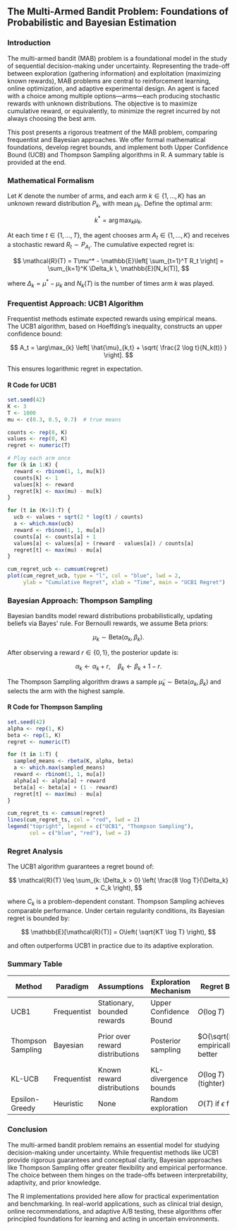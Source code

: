 

## The Multi-Armed Bandit Problem: Foundations of Probabilistic and Bayesian Estimation

### Introduction

The multi-armed bandit (MAB) problem is a foundational model in the study of sequential decision-making under uncertainty. Representing the trade-off between exploration (gathering information) and exploitation (maximizing known rewards), MAB problems are central to reinforcement learning, online optimization, and adaptive experimental design. An agent is faced with a choice among multiple options—arms—each producing stochastic rewards with unknown distributions. The objective is to maximize cumulative reward, or equivalently, to minimize the regret incurred by not always choosing the best arm.

This post presents a rigorous treatment of the MAB problem, comparing frequentist and Bayesian approaches. We offer formal mathematical foundations, develop regret bounds, and implement both Upper Confidence Bound (UCB) and Thompson Sampling algorithms in R. A summary table is provided at the end.



### Mathematical Formalism

Let $K$ denote the number of arms, and each arm $k \in \{1, \dots, K\}$ has an unknown reward distribution $P_k$, with mean $\mu_k$. Define the optimal arm:

$$
k^* = \arg\max_{k} \mu_k.
$$

At each time $t \in \{1, \dots, T\}$, the agent chooses arm $A_t \in \{1, \dots, K\}$ and receives a stochastic reward $R_t \sim P_{A_t}$. The cumulative expected regret is:

$$
\mathcal{R}(T) = T\mu^* - \mathbb{E}\left[ \sum_{t=1}^T R_t \right] = \sum_{k=1}^K \Delta_k \, \mathbb{E}[N_k(T)],
$$

where $\Delta_k = \mu^* - \mu_k$ and $N_k(T)$ is the number of times arm $k$ was played.


### Frequentist Approach: UCB1 Algorithm

Frequentist methods estimate expected rewards using empirical means. The UCB1 algorithm, based on Hoeffding’s inequality, constructs an upper confidence bound:

$$
A_t = \arg\max_{k} \left[ \hat{\mu}_{k,t} + \sqrt{ \frac{2 \log t}{N_k(t)} } \right].
$$

This ensures logarithmic regret in expectation.

#### R Code for UCB1

```r
set.seed(42)
K <- 3
T <- 1000
mu <- c(0.3, 0.5, 0.7)  # true means

counts <- rep(0, K)
values <- rep(0, K)
regret <- numeric(T)

# Play each arm once
for (k in 1:K) {
  reward <- rbinom(1, 1, mu[k])
  counts[k] <- 1
  values[k] <- reward
  regret[k] <- max(mu) - mu[k]
}

for (t in (K+1):T) {
  ucb <- values + sqrt(2 * log(t) / counts)
  a <- which.max(ucb)
  reward <- rbinom(1, 1, mu[a])
  counts[a] <- counts[a] + 1
  values[a] <- values[a] + (reward - values[a]) / counts[a]
  regret[t] <- max(mu) - mu[a]
}

cum_regret_ucb <- cumsum(regret)
plot(cum_regret_ucb, type = "l", col = "blue", lwd = 2, 
     ylab = "Cumulative Regret", xlab = "Time", main = "UCB1 Regret")
```

### Bayesian Approach: Thompson Sampling

Bayesian bandits model reward distributions probabilistically, updating beliefs via Bayes' rule. For Bernoulli rewards, we assume Beta priors:

$$
\mu_k \sim \text{Beta}(\alpha_k, \beta_k).
$$

After observing a reward $r \in \{0, 1\}$, the posterior update is:

$$
\alpha_k \leftarrow \alpha_k + r, \quad \beta_k \leftarrow \beta_k + 1 - r.
$$

The Thompson Sampling algorithm draws a sample $\tilde{\mu}_k \sim \text{Beta}(\alpha_k, \beta_k)$ and selects the arm with the highest sample.

#### R Code for Thompson Sampling

```r
set.seed(42)
alpha <- rep(1, K)
beta <- rep(1, K)
regret <- numeric(T)

for (t in 1:T) {
  sampled_means <- rbeta(K, alpha, beta)
  a <- which.max(sampled_means)
  reward <- rbinom(1, 1, mu[a])
  alpha[a] <- alpha[a] + reward
  beta[a] <- beta[a] + (1 - reward)
  regret[t] <- max(mu) - mu[a]
}

cum_regret_ts <- cumsum(regret)
lines(cum_regret_ts, col = "red", lwd = 2)
legend("topright", legend = c("UCB1", "Thompson Sampling"), 
       col = c("blue", "red"), lwd = 2)
```



### Regret Analysis

The UCB1 algorithm guarantees a regret bound of:

$$
\mathcal{R}(T) \leq \sum_{k: \Delta_k > 0} \left( \frac{8 \log T}{\Delta_k} + C_k \right),
$$

where $C_k$ is a problem-dependent constant. Thompson Sampling achieves comparable performance. Under certain regularity conditions, its Bayesian regret is bounded by:

$$
\mathbb{E}[\mathcal{R}(T)] = O\left( \sqrt{KT \log T} \right),
$$

and often outperforms UCB1 in practice due to its adaptive exploration.



### Summary Table

| **Method**        | **Paradigm** | **Assumptions**                 | **Exploration Mechanism** | **Regret Bound**                   | **Strengths**                        | **Weaknesses**                       |
| ----------------- | ------------ | ------------------------------- | ------------------------- | ---------------------------------- | ------------------------------------ | ------------------------------------ |
| UCB1              | Frequentist  | Stationary, bounded rewards     | Upper Confidence Bound    | $O(\log T)$                        | Simple, provable guarantees          | Conservative, suboptimal in practice |
| Thompson Sampling | Bayesian     | Prior over reward distributions | Posterior sampling        | $O(\sqrt{KT})$, empirically better | Adaptive, efficient with good priors | Sensitive to prior misspecification  |
| KL-UCB            | Frequentist  | Known reward distributions      | KL-divergence bounds      | $O(\log T)$ (tighter)              | Distribution-aware                   | More complex implementation          |
| Epsilon-Greedy    | Heuristic    | None                            | Random exploration        | $O(T)$ if $\epsilon$ fixed         | Very simple                          | Inefficient long-term                |



### Conclusion

The multi-armed bandit problem remains an essential model for studying decision-making under uncertainty. While frequentist methods like UCB1 provide rigorous guarantees and conceptual clarity, Bayesian approaches like Thompson Sampling offer greater flexibility and empirical performance. The choice between them hinges on the trade-offs between interpretability, adaptivity, and prior knowledge.

The R implementations provided here allow for practical experimentation and benchmarking. In real-world applications, such as clinical trial design, online recommendations, and adaptive A/B testing, these algorithms offer principled foundations for learning and acting in uncertain environments.

